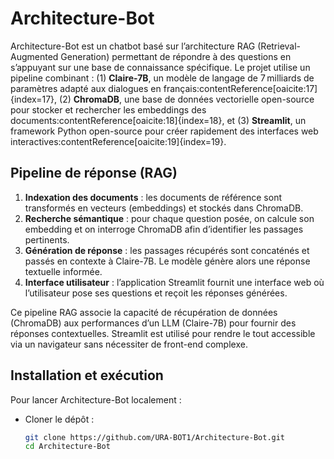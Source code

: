 # Architecture-Bot

Architecture-Bot est un chatbot basé sur l’architecture RAG (Retrieval-Augmented Generation) permettant de répondre à des questions en s’appuyant sur une base de connaissance spécifique. Le projet utilise un pipeline combinant : (1) **Claire-7B**, un modèle de langage de 7 milliards de paramètres adapté aux dialogues en français:contentReference[oaicite:17]{index=17}, (2) **ChromaDB**, une base de données vectorielle open-source pour stocker et rechercher les embeddings des documents:contentReference[oaicite:18]{index=18}, et (3) **Streamlit**, un framework Python open-source pour créer rapidement des interfaces web interactives:contentReference[oaicite:19]{index=19}.

## Pipeline de réponse (RAG)

1. **Indexation des documents** : les documents de référence sont transformés en vecteurs (embeddings) et stockés dans ChromaDB.
2. **Recherche sémantique** : pour chaque question posée, on calcule son embedding et on interroge ChromaDB afin d’identifier les passages pertinents.
3. **Génération de réponse** : les passages récupérés sont concaténés et passés en contexte à Claire-7B. Le modèle génère alors une réponse textuelle informée.
4. **Interface utilisateur** : l’application Streamlit fournit une interface web où l’utilisateur pose ses questions et reçoit les réponses générées.

Ce pipeline RAG associe la capacité de récupération de données (ChromaDB) aux performances d’un LLM (Claire-7B) pour fournir des réponses contextuelles. Streamlit est utilisé pour rendre le tout accessible via un navigateur sans nécessiter de front-end complexe.

## Installation et exécution

Pour lancer Architecture-Bot localement :

- Cloner le dépôt :  
  ```bash
  git clone https://github.com/URA-BOT1/Architecture-Bot.git
  cd Architecture-Bot
